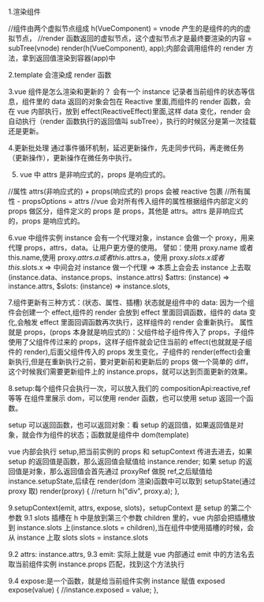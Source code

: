 1.渲染组件

<!-- const VueComponent = {
    data() {
        return { name: "jw", age: 30 };
    },
    render() {
        console.log("render");
        setTimeout(() => {
            this.age++;
            this.age++;
        }, 1000);
        return h("div", [
            h(Text, "my name is" + this.name),
            h("a", this.age),
        ]);
    },
}; -->

//组件由两个虚拟节点组成 h(VueComponent) = vnode 产生的是组件的内的虚拟节点，
//render 函数返回的虚拟节点，这个虚拟节点才是最终要渲染的内容 = subTree(vnode)
render(h(VueComponent), app);内部会调用组件的 render 方法，拿到返回值渲染到容器(app)中

2.template 会渲染成 render 函数

3.vue 组件是怎么渲染和更新的？
会有一个 instance 记录者当前组件的状态等信息，组件里的 data 返回的对象会包在 Reactive 里面,而组件的 render 函数，会在 vue 内部执行，放到 effect(ReactiveEffect)里面,这样 data 变化，render 会自动执行（render 函数执行的返回值叫 subTree），执行的时候区分是第一次挂载还是更新。

4.更新批处理
通过事件循环机制，延迟更新操作，先走同步代码，再走微任务（更新操作），更新操作在微任务中执行。

5. vue 中 attrs 是非响应式的，props 是响应式的。
<!-- render(h(VueComponent, { a: 1, b: 2, name: "jw", age: 30 }), app); -->

//属性 attrs(非响应式的) + props(响应式的) props 会被 reactive 包裹
//所有属性 - propsOptions = attrs
//vue 会对所有传入组件的属性根据组件内部定义的 props 做区分，组件定义的 props 是 props，其他是 attrs。attrs 是非响应式的，props 是响应式的。

<!-- const VueComponent = {
        props: {
            //defineProps
            name: String,
            age: Number,
        },
        data() {
            return { x: 1, y: 2 };
        },
        render(proxy) {
            return h("div", [
            h(Text, "my name is" + this.$attrs.a),
            h("a", this.age),
            ]);
        },
    };
-->

6.vue 中组件实例 instance 会有一个代理对象，instance 会做一个 proxy，用来代理 props，attrs，data。让用户更方便的使用。
譬如：使用 proxy.name 或者 this.name,使用 proxy.$attrs.a 或者 this.$attrs.a，使用 proxy.$slots.x 或者 this.$slots.x => 中间会对 instance 做一个代理 => 本质上会会去 instance 上去取(instance.data、instance.props、instance.attrs)
$attrs: (instance) => instance.attrs,
$slots: (instance) => instance.slots,

<!-- const VueComponent = {
        props: {
            //defineProps
            name: String,
            age: Number,
        },
        data() {
            return { x: 1, y: 2 };
        },
        render(proxy) {
            return h("div", [
            // h(Text, "my name is" + this.$attrs.a),
            // h("a", this.age),
            h("a", proxy.name),
            ]);
        },
    };
render(h(VueComponent, { a: 1, b: 2, name: "jw", age: 30 }), app);
-->

7.组件更新有三种方式：(状态、属性、插槽)
状态就是组件中的 data: 因为一个组件会创建一个 effect,组件的 render 会放到 effect 里面回调函数，组件的 data 变化,会触发 effect 里面回调函数再次执行，这样组件的 render 会重新执行。
属性就是 props，(props 本身就是响应式的)：父组件给子组件传入了 props，子组件使用了父组件传过来的 props，这样子组件就会记住当前的 effect(也就就是子组件的 render),后面父组件传入的 props 发生变化，子组件的 render(effect)会重新执行,但是在重新执行之前，要对更新前和更新后的 props 做一个简单的 diff，这个时候我们需要更新组件上的 instance.props，就可以达到页面更新的效果。

8.setup:每个组件只会执行一次，可以放入我们的 compositionApi:reactive,ref 等等
在组件里展示 dom，可以使用 render 函数，也可以使用 setup 返回一个函数。

<!-- const VueComponent = {
        setup(props, { emit, attrs, expose, slots }) {
            //提供渲染逻辑
            const a = ref(1);
            setTimeout(() => {
                a.value = 2;
            }, 1000);
            return () => {
                return h("div", a.value);
            };
        },
    };
    render(h(VueComponent, {}), app);
-->

setup 可以返回函数，也可以返回对象：看 setup 的返回值，如果返回值是对象，就会作为组件的状态；函数就是组件中 dom(template)

<!-- const VueComponent = {
        setup(props, { emit, attrs, expose, slots }) {
            //提供渲染逻辑
            const a = ref(1);
            setTimeout(() => {
                a.value = 2;
            }, 1000);
            return {
                a: a,
            };
        },
        render(proxy) {
            return h("div", proxy.a);
        },
    };
-->

vue 内部会执行 setup,把当前实例的 props 和 setupContext 传进去进去，如果 setup 的返回值是函数，那么返回值会赋值给 instance.render;
如果 setup 的返回值是对象，那么返回值会首先通过 proxyRef 做脱 ref,之后赋值给 instance.setupState,后续在 render(dom 渲染)函数中可以取到 setupState(通过 proxy 取)
render(proxy) {
//return h("div", proxy.a);
},

<!-- const setupResult = setup(instance.props, setupContext);
    if (isFunction(setupResult)) {
        instance.render = setupResult;
    } else {
        instance.setupState = proxyRefs(setupResult); //将返回的值做脱ref
    }
-->

9.setupContext(emit, attrs, expose, slots)，setupContext 是 setup 的第二个参数
9.1 slots 插槽在 h 中是放到第三个参数 children 里的，vue 内部会把插槽放到 instance.slots 上(instance.slots = children),当在组件中使用插槽的时候，会从 instance 上取 slots
slots = instance.slots

<!-- const RenderComponent = {
        setup(props, { emit, attrs, expose, slots }) {
            return (proxy) => {
                return h(Fragment, [slots.footer("fff"), slots.header("hhh")]);
            };
        },
    };

    //RenderComponent
    // <template>
    //  <slot name="avatar">
    //    <slot name="footer"></slot>
    //    <slot name="header"></slot>
    // </template>

    const VueComponent = {
        setup(props, { emit, attrs, expose, slots }) {
            return (proxy) => {
                return h(RenderComponent, null, {
                    header: (t) => h("header", "header" + t),
                    footer: (t) => h("footer", "footer" + t),
                });
            };
        },
    };

    //VueComponent
    // <template>
    //   <RenderComponent>
    //     <template v-slot:header>
    //       header
    //     </template>
    //     <template v-slot:footer>
    //       footer
    //     </template>
    //   </RenderComponent>
    // </template>

    render(h(VueComponent, {}), app);
-->

9.2 attrs: instance.attrs,
9.3 emit: 实际上就是 vue 内部通过 emit 中的方法名去取当前组件实例 instance.props 匹配，找到这个方法执行

<!-- const VueComponent = {
        setup(props, { emit, attrs, expose, slots }) {
        return (proxy) => {
            return h(
                "button",
                { onClick: () => emit("myEvent", 100) },
                    "点我啊"
                );
            };
        },
    };
    render(h(VueComponent, { onMyEvent: (value) => alert(value) }), app);
-->

9.4 expose:是一个函数，就是给当前组件实例 instance 赋值 exposed
expose(value) {
//instance.exposed = value;
},
